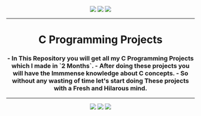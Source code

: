 <p align="center">
<img src="https://forthebadge.com/images/badges/for-you.svg" />
<img src="https://forthebadge.com/images/badges/made-with-c.svg" />
<img src="https://forthebadge.com/images/badges/built-by-developers.svg" />
</p>

_________________________________

<h1 align="center">C Programming Projects</h1>
<h3 align="center">
- In This Repository you will get all my C Programming Projects which I made in `2 Months`.
- After doing these projects you will have the Immmense knowledge about C concepts.
- So without any wasting of time let's start doing These projects with a Fresh and Hilarous mind.</h3>

_______________________________________

<p align="center">
<img src="https://badges.pufler.dev/visits/Iamtripathisatyam/C-Programming-Projects?style=for-the-badge&logo=github&logoColor=yellow" />
<img src="https://badges.pufler.dev/updated/Iamtripathisatyam/C-Programming-Projects?style=for-the-badge&logo=github&logoColor=yellow" />
<img src="https://badges.pufler.dev/created/Iamtripathisatyam/C-Programming-Projects?style=for-the-badge&logo=github&logoColor=yellow" />
</p>

